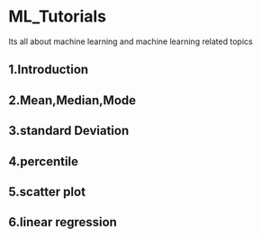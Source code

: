 # ML_Tutorials

Its all about machine learning and machine learning related topics
## 1.Introduction
## 2.Mean,Median,Mode
## 3.standard Deviation
## 4.percentile
## 5.scatter plot
## 6.linear regression

